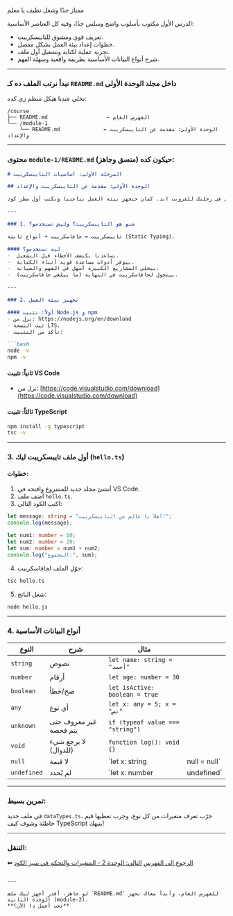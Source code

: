 ممتاز جدًا وشغل نظيف يا معلم

الدرس الأول مكتوب بأسلوب واضح وسلس جدًا، وفيه كل العناصر الأساسية:

* تعريف قوي ومشوق للتايبسكريبت.
* خطوات إعداد بيئة العمل بشكل مفصل.
* تجربة عملية لكتابة وتشغيل أول ملف.
* شرح أنواع البيانات الأساسية بطريقة واقعية وسهلة الفهم.

---

### نبدأ نرتب الملف ده كـ `README.md` داخل مجلد الوحدة الأولى

نخلي عندنا هيكل منظم زي كده:

```
/course
├── README.md                   ← الفهرس العام
└── /module-1
    └── README.md              ← الوحدة الأولى: مقدمة عن التايبسكريبت والإعداد
```

---

### محتوى `module-1/README.md` حيكون كده (منسق وجاهز):

````markdown
# المرحلة الأولى: أساسيات التايبسكريبت

## الوحدة الأولى: مقدمة عن التايبسكريبت والإعداد

في الوحدة دي، حنفهم شنو هو التايبسكريبت وليش حيكون سندك القوي في رحلتك للفرونت اند. كمان حنجهز بيئة العمل بتاعتنا ونكتب أول سطر كود.

---

### 1. شنو هو التايبسكريبت؟ وليش نستخدمو؟

تايبسكريبت = جافاسكريبت + أنواع ثابتة (Static Typing).

#### ليه نستخدمو؟
-  يساعدنا نكتشف الأخطاء قبل التشغيل.
-  بيوفر أدوات مساعدة قوية أثناء الكتابة.
-  بيخلي المشاريع الكبيرة أسهل في الفهم والصيانة.
-  بيتحول لجافاسكريبت في النهاية (ما بيلغي جافاسكريبت).

---

### 2. تجهيز بيئة العمل

#### أولاً: تثبيت Node.js و npm
- نزل من: https://nodejs.org/en/download
- ثبت النسخة LTS.
- تأكد من التثبيت:

```bash
node -v
npm -v
````

#### ثانياً: تثبيت VS Code

* نزل من: [https://code.visualstudio.com/download](https://code.visualstudio.com/download)

#### ثالثاً: تثبيت TypeScript

```bash
npm install -g typescript
tsc -v
```

---

### 3. أول ملف تايبسكريبت ليك (`hello.ts`)

#### خطوات:

1. أنشئ مجلد جديد للمشروع وافتحه في VS Code.
2. أضف ملف `hello.ts`.
3. اكتب الكود التالي:

```ts
let message: string = "أهلاً يا عالم من التايبسكريبت!";
console.log(message);

let num1: number = 10;
let num2: number = 20;
let sum: number = num1 + num2;
console.log("المجموع:", sum);
```

4. حوّل الملف لجافاسكريبت:

```bash
tsc hello.ts
```

5. شغل الناتج:

```bash
node hello.js
```

---

### 4. أنواع البيانات الأساسية

| النوع       | شرح                    | مثال                             |               |
| ----------- | ---------------------- | -------------------------------- | ------------- |
| `string`    | نصوص                   | `let name: string = "أحمد"`      |               |
| `number`    | أرقام                  | `let age: number = 30`           |               |
| `boolean`   | صح/خطأ                 | `let isActive: boolean = true`   |               |
| `any`       | أي نوع                 | `let x: any = 5; x = "نص"`       |               |
| `unknown`   | غير معروف حتى يتم فحصه | `if (typeof value === "string")` |               |
| `void`      | لا يرجع شيء (للدوال)   | `function log(): void {}`        |               |
| `null`      | لا قيمة                | \`let x: string                  | null = null\` |
| `undefined` | لم يُحدد               | \`let x: number                  | undefined\`   |

---

### تمرين بسيط:

في ملف جديد `dataTypes.ts`، جرّب تعرف متغيرات من كل نوع، وجرب تعطيها قيم خاطئة وشوف كيف TypeScript ينبهك!

---

### التنقل:

⬅ [الرجوع إلى الفهرس](./introduction.md)
 [التالي: الوحدة 2 - المتغيرات والتحكم في سير الكود](../module-2/README.md)

```

---

لو جاهز، أقدر أجهز ليك ملف `README.md` للفهرس العام، وأبدأ معاك نجهز الوحدة التانية (module-2).  
**تحب أعمل دا الآن؟**
```
